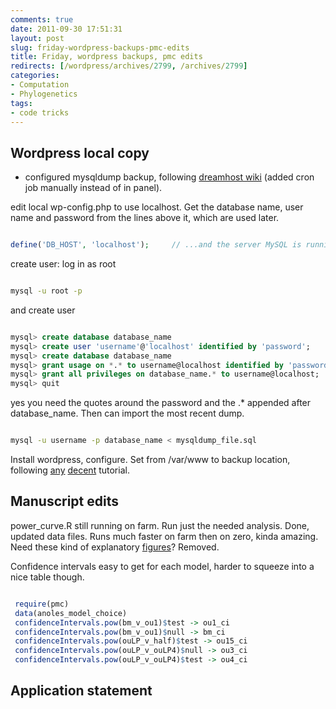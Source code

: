 ```yaml
---
comments: true
date: 2011-09-30 17:51:31
layout: post
slug: friday-wordpress-backups-pmc-edits
title: Friday, wordpress backups, pmc edits
redirects: [/wordpress/archives/2799, /archives/2799]
categories:
- Computation
- Phylogenetics
tags:
- code tricks
---
```


## Wordpress local copy





	
  * configured mysqldump backup, following [dreamhost wiki](http://wiki.dreamhost.com/Mysqldump) (added cron job manually instead of in panel).


edit local wp-config.php to use localhost. Get the database name, user name and password from the lines above it, which are used later.


```php

define('DB_HOST', 'localhost');     // ...and the server MySQL is running on

```


create user: log in as root


```bash

mysql -u root -p

```


and create user


```sql

mysql> create database database_name
mysql> create user 'username'@'localhost' identified by 'password';
mysql> create database database_name
mysql> grant usage on *.* to username@localhost identified by 'password';
mysql> grant all privileges on database_name.* to username@localhost;
mysql> quit

```


yes you need the quotes around the password and the .* appended after database_name. Then can import the most recent dump.


```bash

mysql -u username -p database_name < mysqldump_file.sql

```


Install wordpress, configure. Set from /var/www to backup location, following [any](http://movingtofreedom.org/2007/05/09/how-to-wordpress-on-ubuntu-gnu-linux/) [decent](https://help.ubuntu.com/community/WordPress) tutorial.


## Manuscript edits


power_curve.R still running on farm. Run just the needed analysis. Done, updated data files. Runs much faster on farm then on zero, kinda amazing.
Need these kind of explanatory [figures](http://www.carlboettiger.info/archives/286)? Removed.

Confidence intervals easy to get for each model, harder to squeeze into a nice table though.


```R

 require(pmc)
 data(anoles_model_choice)
 confidenceIntervals.pow(bm_v_ou1)$test -> ou1_ci
 confidenceIntervals.pow(bm_v_ou1)$null -> bm_ci
 confidenceIntervals.pow(ouLP_v_half)$test -> ou15_ci
 confidenceIntervals.pow(ouLP_v_ouLP4)$null -> ou3_ci
 confidenceIntervals.pow(ouLP_v_ouLP4)$test -> ou4_ci

```



## Application statement
